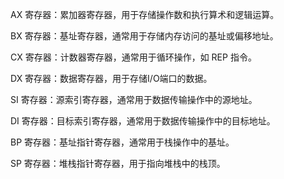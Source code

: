 AX 寄存器：累加器寄存器，用于存储操作数和执行算术和逻辑运算。

BX 寄存器：基址寄存器，通常用于存储内存访问的基址或偏移地址。

CX 寄存器：计数器寄存器，通常用于循环操作，如 REP 指令。

DX 寄存器：数据寄存器，用于存储I/O端口的数据。

SI 寄存器：源索引寄存器，通常用于数据传输操作中的源地址。

DI 寄存器：目标索引寄存器，通常用于数据传输操作中的目标地址。

BP 寄存器：基址指针寄存器，通常用于栈操作中的基址。

SP 寄存器：堆栈指针寄存器，用于指向堆栈中的栈顶。